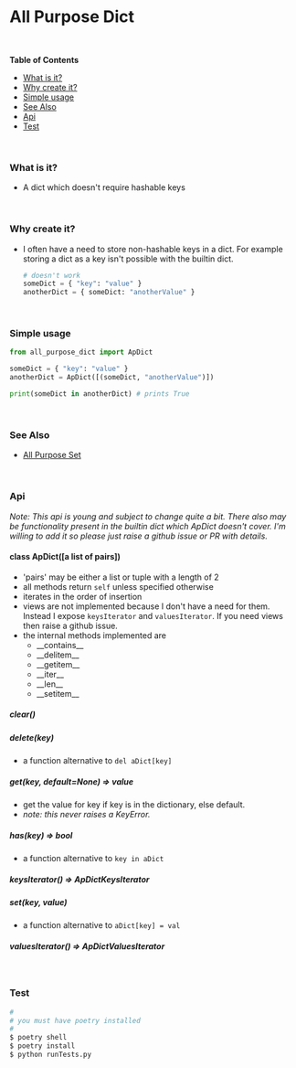 # All Purpose Dict

<!-- pypiwarn -->

<br>

<!-- START doctoc generated TOC please keep comment here to allow auto update -->
<!-- DON'T EDIT THIS SECTION, INSTEAD RE-RUN doctoc TO UPDATE -->
**Table of Contents**

- [What is it?](#what-is-it)
- [Why create it?](#why-create-it)
- [Simple usage](#simple-usage)
- [See Also](#see-also)
- [Api](#api)
- [Test](#test)

<!-- END doctoc generated TOC please keep comment here to allow auto update -->

<br>

### What is it?

- A dict which doesn't require hashable keys

<br>

### Why create it?

- I often have a need to store non-hashable keys in a dict.  For example storing
  a dict as a key isn't possible with the builtin dict.

  ```py
  # doesn't work
  someDict = { "key": "value" }
  anotherDict = { someDict: "anotherValue" }
  ```

<br>

### Simple usage

```py
from all_purpose_dict import ApDict

someDict = { "key": "value" }
anotherDict = ApDict([(someDict, "anotherValue")])

print(someDict in anotherDict) # prints True
```

<br>

### See Also

- [All Purpose Set](https://github.com/olsonpm/py_all-purpose-set)

<br>

### Api

*Note: This api is young and subject to change quite a bit.  There also may be
functionality present in the builtin dict which ApDict doesn't cover.  I'm
willing to add it so please just raise a github issue or PR with details.*

#### class ApDict([a list of pairs])
- 'pairs' may be either a list or tuple with a length of 2
- all methods return `self` unless specified otherwise
- iterates in the order of insertion
- views are not implemented because I don't have a need for them. Instead I
  expose `keysIterator` and `valuesIterator`.  If you need views then raise a
  github issue.
- the internal methods implemented are
  - \_\_contains\_\_
  - \_\_delitem\_\_
  - \_\_getitem\_\_
  - \_\_iter\_\_
  - \_\_len\_\_
  - \_\_setitem\_\_

##### clear()

##### delete(key)
- a function alternative to `del aDict[key]`

##### get(key, default=None) => value
- get the value for key if key is in the dictionary, else default.
- *note: this never raises a KeyError.*

##### has(key) => bool
- a function alternative to `key in aDict`

##### keysIterator() => ApDictKeysIterator

##### set(key, value)
- a function alternative to `aDict[key] = val`

##### valuesIterator() => ApDictValuesIterator

<br>

### Test

```sh
#
# you must have poetry installed
#
$ poetry shell
$ poetry install
$ python runTests.py
```
